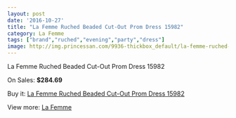 ```yaml
---
layout: post
date: '2016-10-27'
title: "La Femme Ruched Beaded Cut-Out Prom Dress 15982"
category: La Femme
tags: ["brand","ruched","evening","party","dress"]
image: http://img.princessan.com/9936-thickbox_default/la-femme-ruched-beaded-cut-out-prom-dress-15982.jpg
---
```

La Femme Ruched Beaded Cut-Out Prom Dress 15982

On Sales: **$284.69**
<a href="https://www.princessan.com/en/la-femme/4308-la-femme-ruched-beaded-cut-out-prom-dress-15982.html"><amp-img layout="responsive" width="600" height="600" src="//img.princessan.com/9936-thickbox_default/la-femme-ruched-beaded-cut-out-prom-dress-15982.jpg" alt="La Femme Ruched Beaded Cut-Out Prom Dress 15982 0" /></a>
<a href="https://www.princessan.com/en/la-femme/4308-la-femme-ruched-beaded-cut-out-prom-dress-15982.html"><amp-img layout="responsive" width="600" height="600" src="//img.princessan.com/9937-thickbox_default/la-femme-ruched-beaded-cut-out-prom-dress-15982.jpg" alt="La Femme Ruched Beaded Cut-Out Prom Dress 15982 1" /></a>
<a href="https://www.princessan.com/en/la-femme/4308-la-femme-ruched-beaded-cut-out-prom-dress-15982.html"><amp-img layout="responsive" width="600" height="600" src="//img.princessan.com/9938-thickbox_default/la-femme-ruched-beaded-cut-out-prom-dress-15982.jpg" alt="La Femme Ruched Beaded Cut-Out Prom Dress 15982 2" /></a>
<a href="https://www.princessan.com/en/la-femme/4308-la-femme-ruched-beaded-cut-out-prom-dress-15982.html"><amp-img layout="responsive" width="600" height="600" src="//img.princessan.com/9939-thickbox_default/la-femme-ruched-beaded-cut-out-prom-dress-15982.jpg" alt="La Femme Ruched Beaded Cut-Out Prom Dress 15982 3" /></a>
<a href="https://www.princessan.com/en/la-femme/4308-la-femme-ruched-beaded-cut-out-prom-dress-15982.html"><amp-img layout="responsive" width="600" height="600" src="//img.princessan.com/9940-thickbox_default/la-femme-ruched-beaded-cut-out-prom-dress-15982.jpg" alt="La Femme Ruched Beaded Cut-Out Prom Dress 15982 4" /></a>

Buy it: [La Femme Ruched Beaded Cut-Out Prom Dress 15982](https://www.princessan.com/en/la-femme/4308-la-femme-ruched-beaded-cut-out-prom-dress-15982.html "La Femme Ruched Beaded Cut-Out Prom Dress 15982")

View more: [La Femme](https://www.princessan.com/en/28-la-femme "La Femme")